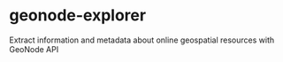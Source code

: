 # geonode-explorer
 Extract information and metadata about online geospatial resources with GeoNode API 
